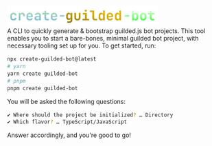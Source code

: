 <img width=70% src="https://raw.githubusercontent.com/CompeyDev/create-guilded-bot/main/assets/primary-logo_color.png">
<br>
A CLI to quickly generate & bootstrap guilded.js bot projects. This tool enables you to start a bare-bones, minimal guilded bot project, with necessary tooling set up for you. To get started, run:

```bash
npx create-guilded-bot@latest
# yarn
yarn create guilded-bot
# pnpm
pnpm create guilded-bot
```

You will be asked the following questions:

```bash
✔ Where should the project be initialized? … Directory
✔ Which flavor? … TypeScript/JavaScript
```

Answer accordingly, and you're good to go!
